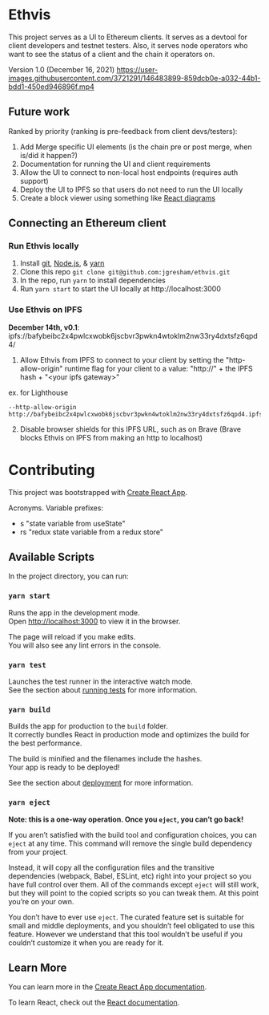 # Ethvis

This project serves as a UI to Ethereum clients. It serves as a devtool for client developers and testnet testers. Also, it serves node operators who want to see the status of a client and the chain it operators on.

Version 1.0 (December 16, 2021)
https://user-images.githubusercontent.com/3721291/146483899-859dcb0e-a032-44b1-bdd1-450ed946896f.mp4


## Future work

Ranked by priority (ranking is pre-feedback from client devs/testers):

1. Add Merge specific UI elements (is the chain pre or post merge, when is/did it happen?)
2. Documentation for running the UI and client requirements
3. Allow the UI to connect to non-local host endpoints (requires auth support)
4. Deploy the UI to IPFS so that users do not need to run the UI locally
5. Create a block viewer using something like [React diagrams](https://github.com/projectstorm/react-diagrams)

## Connecting an Ethereum client

### Run Ethvis locally

1. Install [git](https://git-scm.com/book/en/v2/Getting-Started-Installing-Git), [Node.js](https://nodejs.org/en/download/), & [yarn](https://yarnpkg.com/getting-started/install)
2. Clone this repo `git clone git@github.com:jgresham/ethvis.git`
3. In the repo, run `yarn` to install dependencies
4. Run `yarn start` to start the UI locally at http://localhost:3000

### Use Ethvis on IPFS

**December 14th, v0.1**: ipfs://bafybeibc2x4pwlcxwobk6jscbvr3pwkn4wtoklm2nw33ry4dxtsfz6qpd4/

1. Allow Ethvis from IPFS to connect to your client by setting the "http-allow-origin" runtime flag for your client to a value: "http://" + the IPFS hash + "\<your ipfs gateway\>"

ex. for Lighthouse

```
--http-allow-origin http://bafybeibc2x4pwlcxwobk6jscbvr3pwkn4wtoklm2nw33ry4dxtsfz6qpd4.ipfs.localhost:8080/
```

2. Disable browser shields for this IPFS URL, such as on Brave (Brave blocks Ethvis on IPFS from making an http to localhost)

# Contributing

This project was bootstrapped with [Create React App](https://github.com/facebook/create-react-app).

Acronyms.
Variable prefixes:

- s "state variable from useState"
- rs "redux state variable from a redux store"

## Available Scripts

In the project directory, you can run:

### `yarn start`

Runs the app in the development mode.\
Open [http://localhost:3000](http://localhost:3000) to view it in the browser.

The page will reload if you make edits.\
You will also see any lint errors in the console.

### `yarn test`

Launches the test runner in the interactive watch mode.\
See the section about [running tests](https://facebook.github.io/create-react-app/docs/running-tests) for more information.

### `yarn build`

Builds the app for production to the `build` folder.\
It correctly bundles React in production mode and optimizes the build for the best performance.

The build is minified and the filenames include the hashes.\
Your app is ready to be deployed!

See the section about [deployment](https://facebook.github.io/create-react-app/docs/deployment) for more information.

### `yarn eject`

**Note: this is a one-way operation. Once you `eject`, you can’t go back!**

If you aren’t satisfied with the build tool and configuration choices, you can `eject` at any time. This command will remove the single build dependency from your project.

Instead, it will copy all the configuration files and the transitive dependencies (webpack, Babel, ESLint, etc) right into your project so you have full control over them. All of the commands except `eject` will still work, but they will point to the copied scripts so you can tweak them. At this point you’re on your own.

You don’t have to ever use `eject`. The curated feature set is suitable for small and middle deployments, and you shouldn’t feel obligated to use this feature. However we understand that this tool wouldn’t be useful if you couldn’t customize it when you are ready for it.

## Learn More

You can learn more in the [Create React App documentation](https://facebook.github.io/create-react-app/docs/getting-started).

To learn React, check out the [React documentation](https://reactjs.org/).
